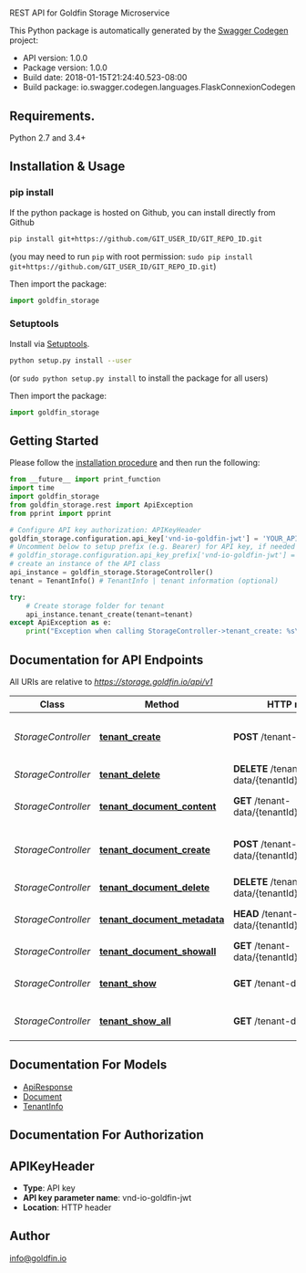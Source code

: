 # 
REST API for Goldfin Storage Microservice

This Python package is automatically generated by the [Swagger Codegen](https://github.com/swagger-api/swagger-codegen) project:

- API version: 1.0.0
- Package version: 1.0.0
- Build date: 2018-01-15T21:24:40.523-08:00
- Build package: io.swagger.codegen.languages.FlaskConnexionCodegen

## Requirements.

Python 2.7 and 3.4+

## Installation & Usage
### pip install

If the python package is hosted on Github, you can install directly from Github

```sh
pip install git+https://github.com/GIT_USER_ID/GIT_REPO_ID.git
```
(you may need to run `pip` with root permission: `sudo pip install git+https://github.com/GIT_USER_ID/GIT_REPO_ID.git`)

Then import the package:
```python
import goldfin_storage 
```

### Setuptools

Install via [Setuptools](http://pypi.python.org/pypi/setuptools).

```sh
python setup.py install --user
```
(or `sudo python setup.py install` to install the package for all users)

Then import the package:
```python
import goldfin_storage
```

## Getting Started

Please follow the [installation procedure](#installation--usage) and then run the following:

```python
from __future__ import print_function
import time
import goldfin_storage
from goldfin_storage.rest import ApiException
from pprint import pprint

# Configure API key authorization: APIKeyHeader
goldfin_storage.configuration.api_key['vnd-io-goldfin-jwt'] = 'YOUR_API_KEY'
# Uncomment below to setup prefix (e.g. Bearer) for API key, if needed
# goldfin_storage.configuration.api_key_prefix['vnd-io-goldfin-jwt'] = 'Bearer'
# create an instance of the API class
api_instance = goldfin_storage.StorageController()
tenant = TenantInfo() # TenantInfo | tenant information (optional)

try:
    # Create storage folder for tenant
    api_instance.tenant_create(tenant=tenant)
except ApiException as e:
    print("Exception when calling StorageController->tenant_create: %s\n" % e)

```

## Documentation for API Endpoints

All URIs are relative to *https://storage.goldfin.io/api/v1*

Class | Method | HTTP request | Description
------------ | ------------- | ------------- | -------------
*StorageController* | [**tenant_create**](StorageController.md#tenant_create) | **POST** /tenant-data | Create storage folder for tenant
*StorageController* | [**tenant_delete**](StorageController.md#tenant_delete) | **DELETE** /tenant-data/{tenantId} | Delete a tenant
*StorageController* | [**tenant_document_content**](StorageController.md#tenant_document_content) | **GET** /tenant-data/{tenantId}/document/{id} | Download document content
*StorageController* | [**tenant_document_create**](StorageController.md#tenant_document_create) | **POST** /tenant-data/{tenantId}/document | Create a new document for tenant
*StorageController* | [**tenant_document_delete**](StorageController.md#tenant_document_delete) | **DELETE** /tenant-data/{tenantId}/document/{id} | Delete a document
*StorageController* | [**tenant_document_metadata**](StorageController.md#tenant_document_metadata) | **HEAD** /tenant-data/{tenantId}/document/{id} | Show document metadata
*StorageController* | [**tenant_document_showall**](StorageController.md#tenant_document_showall) | **GET** /tenant-data/{tenantId}/document | List tenant documents
*StorageController* | [**tenant_show**](StorageController.md#tenant_show) | **GET** /tenant-data/{tenantId} | Show tenant metadata
*StorageController* | [**tenant_show_all**](StorageController.md#tenant_show_all) | **GET** /tenant-data | List tenant storage folder


## Documentation For Models

 - [ApiResponse](ApiResponse.md)
 - [Document](Document.md)
 - [TenantInfo](TenantInfo.md)


## Documentation For Authorization


## APIKeyHeader

- **Type**: API key
- **API key parameter name**: vnd-io-goldfin-jwt
- **Location**: HTTP header


## Author

info@goldfin.io

